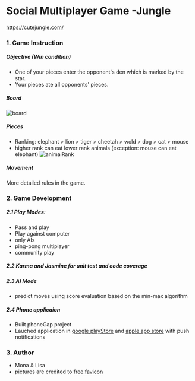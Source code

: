 # Social Multiplayer Game -Jungle
https://cutejungle.com/

### 1. Game Instruction
##### Objective (Win condition)
- One of your pieces enter the opponent's den which is marked by the star.
- Your pieces ate all opponents' pieces.
##### Board
![board](https://chromevoid.github.io/Jungle/dist/img/instruction1.png)
##### Pieces
- Ranking: elephant > lion > tiger > cheetah > wold > dog > cat > mouse 
- higher rank can eat lower rank animals (exception: mouse can eat elephant)
![animalRank](https://chromevoid.github.io/Jungle/dist/img/instruction2.png)
##### Movement
More detailed rules in the game.
### 2. Game Development
##### 2.1 Play Modes: 
- Pass and play
- Play against computer
- only AIs
- ping-pong multiplayer
- community play
##### 2.2 Karma and Jasmine for unit test and code coverage
##### 2.3 AI Mode
- predict moves using score evaluation based on the min-max algorithm
##### 2.4 Phone applicaion
- Built phoneGap project
- Lauched application in [google playStore](https://play.google.com/store/apps/details?id=com.gamingplatform.cutejungle) and [apple app store](https://itunes.apple.com/app/id1227869315?mt=8) with push notifications 
### 3. Author
- Mona & Lisa
- pictures are credited to [free favicon](http://www.flaticon.com/authors/pixel-perfect)
